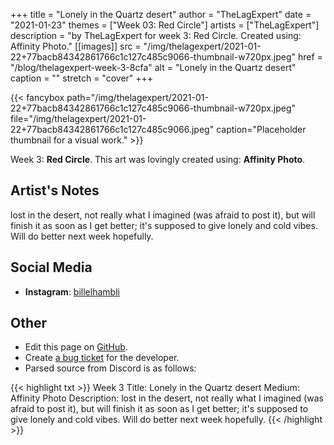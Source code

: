 +++
title =       "Lonely in the Quartz desert"
author =      "TheLagExpert"
date =        "2021-01-23"
themes =      ["Week 03: Red Circle"]
artists =     ["TheLagExpert"]
description = "by TheLagExpert for week 3: Red Circle. Created using: Affinity Photo."
[[images]]
      src = "/img/thelagexpert/2021-01-22+77bacb84342861766c1c127c485c9066-thumbnail-w720px.jpeg"
      href = "/blog/thelagexpert-week-3-8cfa"
      alt = "Lonely in the Quartz desert"
      caption = ""
      stretch = "cover"
+++


{{< fancybox path="/img/thelagexpert/2021-01-22+77bacb84342861766c1c127c485c9066-thumbnail-w720px.jpeg" file="/img/thelagexpert/2021-01-22+77bacb84342861766c1c127c485c9066.jpeg" caption="Placeholder thumbnail for a visual work." >}}


Week 3: **Red Circle**. This art was lovingly created using: **Affinity Photo**.

## Artist's Notes

lost in the desert, not really what I imagined (was afraid to post it), but will finish it as soon as I get better; it's supposed to give lonely and cold vibes. Will do better next week hopefully.

## Social Media

- **Instagram**: <a href='https://instagram.com/billelhambli' target='_blank'>billelhambli</a>

## Other

- Edit this page on [GitHub](https://github.com/teaminkling/web-refresh/edit/main/content/blog/thelagexpert-week-3-8cfa.md).
- Create [a bug ticket](https://github.com/teaminkling/web-refresh/issues/new?assignees=&labels=bug&template=problem-report.md&title=) for the developer.
- Parsed source from Discord is as follows:

{{< highlight txt >}}
Week 3
Title: Lonely in the Quartz desert
Medium: Affinity Photo
Description: lost in the desert, not really what I imagined (was afraid to post it), but will finish it as soon as I get better; it's supposed to give lonely and cold vibes. Will do better next week hopefully.
{{< /highlight >}}